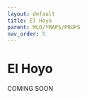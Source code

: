 ```yaml
---
layout: default
title: El Hoyo
parent: MLO/YMAPS/PROPS
nav_order: 5
---
```


# El Hoyo


COMING SOON
